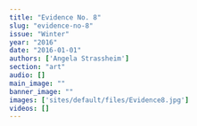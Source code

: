```yaml
---
title: "Evidence No. 8"
slug: "evidence-no-8"
issue: "Winter"
year: "2016"
date: "2016-01-01"
authors: ['Angela Strassheim']
section: "art"
audio: []
main_image: ""
banner_image: ""
images: ['sites/default/files/Evidence8.jpg']
videos: []
---
```

